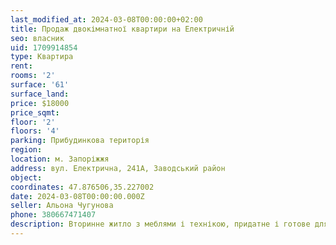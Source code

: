 ```yaml
---
last_modified_at: 2024-03-08T00:00:00+02:00
title: Продаж двокімнатної квартири на Електричній
seo: власник
uid: 1709914854
type: Квартира
rent:
rooms: '2'
surface: '61'
surface_land:
price: $18000
price_sqmt:
floor: '2'
floors: '4'
parking: Прибудинкова територія
region:
location: м. Запоріжжя
address: вул. Електрична, 241А, Заводський район
object:
coordinates: 47.876506,35.227002
date: 2024-03-08T00:00:00.000Z
seller: Альона Чугунова
phone: 380667471407
description: Вторинне житло з меблями і технікою, придатне і готове для проживання
---
```

